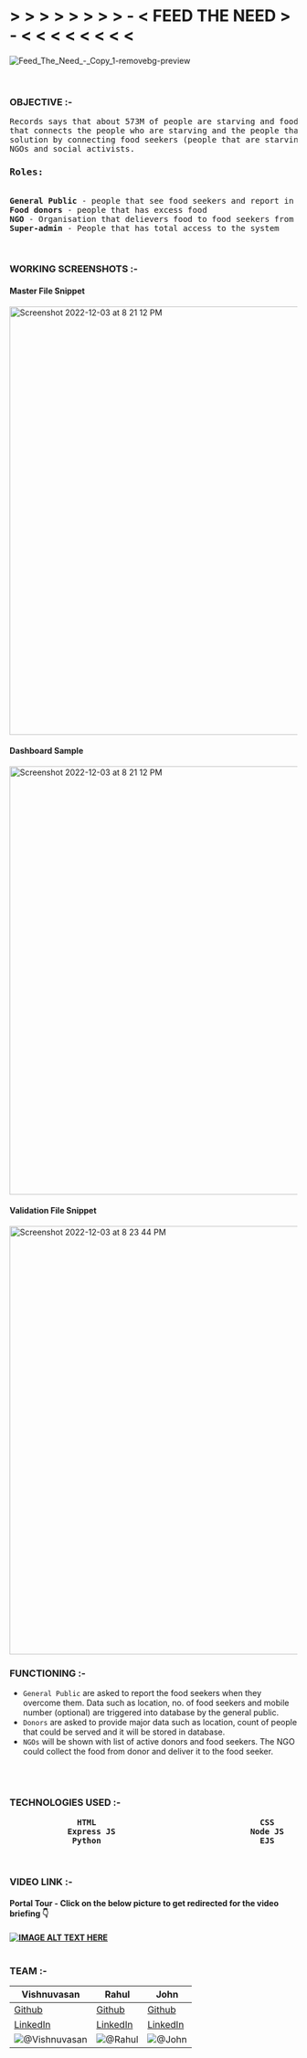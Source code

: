 # > > > > > > > > - < FEED THE NEED > - < < < < < < < <

![Feed_The_Need_-_Copy_1-removebg-preview](https://user-images.githubusercontent.com/113793678/205454471-648128b3-0a64-40ce-bce1-bd555b718cdc.png)

<br>

### OBJECTIVE :-


<pre>Records says that about 573M of people are starving and food for 565M people are getting wasted every year! Why not we make a system
that connects the people who are starving and the people that has excess food . Here comes a system, Feed The Need that provides a 
solution by connecting food seekers (people that are starving from food)  with food donors(people that has excess food) through the 
NGOs and social activists.
<h3>Roles:</h3>
<b>General Public</b> - people that see food seekers and report in the portal
<b>Food donors</b> - people that has excess food
<b>NGO</b> - Organisation that delievers food to food seekers from food donors
<b>Super-admin</b> - People that has total access to the system</pre>
<br>


### WORKING SCREENSHOTS :-

#### Master File Snippet
<img width="750" alt="Screenshot 2022-12-03 at 8 21 12 PM" src="https://user-images.githubusercontent.com/113793678/205448526-2015f30b-0e47-45af-8792-56b68dc0b7bc.png">
<br>

#### Dashboard Sample
<img width="750" alt="Screenshot 2022-12-03 at 8 21 12 PM" src="https://user-images.githubusercontent.com/113793678/205455521-1969da2c-2c8a-497a-8287-edd3302f15d3.png">
<br>

#### Validation File Snippet
<img width="750" alt="Screenshot 2022-12-03 at 8 23 44 PM" src="https://user-images.githubusercontent.com/113793678/205448533-7a51c221-b323-419e-b0dc-562a3170eb97.png">
<br>

### FUNCTIONING :-

- ```General Public``` are asked to report the food seekers when they overcome them. Data such as location, no. of food seekers and mobile number (optional) are triggered into database by the general public.
- ```Donors``` are asked to provide major data such as location, count of people that could be served and it will be stored in database.
- ```NGOs``` will be shown with list of active donors and food seekers. The NGO could collect the food from donor and deliver it to the food seeker.
<br>
<br>

### TECHNOLOGIES USED :-
<pre>
           <b>   HTML                                  CSS                               JavaScript 
            Express JS                            Node JS                              MongoDB
             Python                                 EJS                                Markdown <b>
</pre>
<br>

### VIDEO LINK :-

#### Portal Tour - Click on the below picture to get redirected for the video briefing :point_down:
[![IMAGE ALT TEXT HERE](https://github.com/Cipher-unhsiV/Neural-Nexus/assets/64918181/956e0e6f-869c-4d5f-92eb-05d2e744ff82)](https://www.youtube.com/embed/HiMQaHD8stI)
<br>
<br>

### TEAM :-

| <b>Vishnuvasan</b> | <b>Rahul</b> | <b>John</b> |
| --- | --- | --- |
| [Github](https://github.com/Cipher-unhsiV "Vishnu profile") | [Github](https://github.com/Rahul040202 "Rahul profile") | [Github](https://github.com/john-williams-m "John profile") |
| [LinkedIn](https://www.linkedin.com/in/cipher-unhsiv/ "Vishnu")| [LinkedIn](https://www.linkedin.com/in/rahul-g-9ba993224/ "Rahul") | [LinkedIn](https://www.linkedin.com/in/john-williams-964a81248/ "John") |
|![@Vishnuvasan](https://avatars.githubusercontent.com/Cipher-unhsiV?s=150&v=1)| ![@Rahul](https://avatars.githubusercontent.com/Rahul040202?s=150&v=1) | ![@John](https://avatars.githubusercontent.com/john-williams-m?s=150&v=1) |


